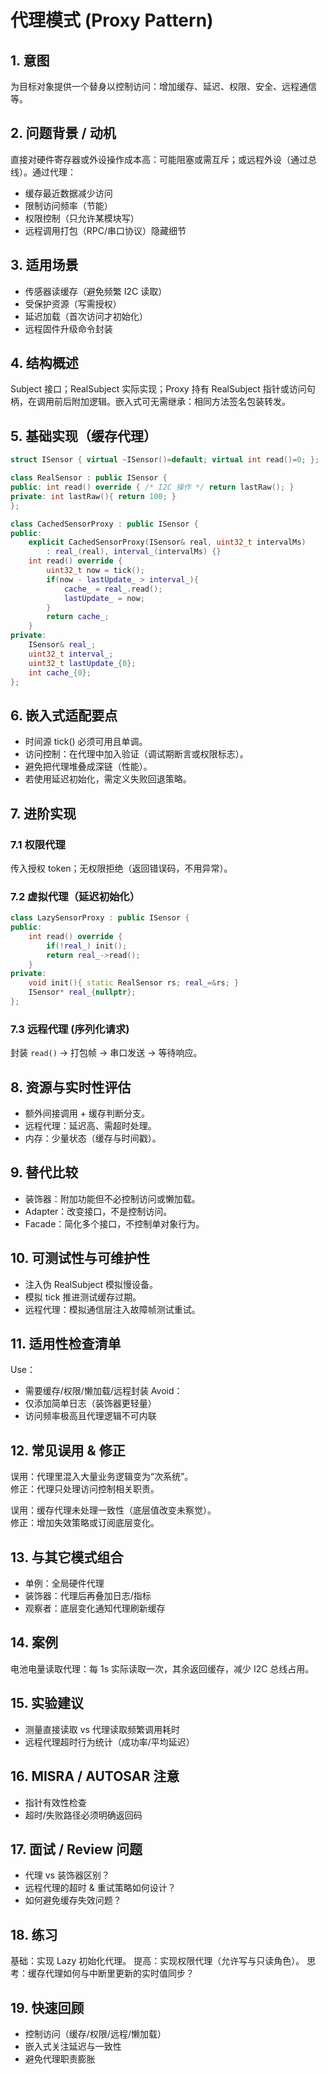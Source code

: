 # 代理模式 (Proxy Pattern)

## 1. 意图
为目标对象提供一个替身以控制访问：增加缓存、延迟、权限、安全、远程通信等。

## 2. 问题背景 / 动机
直接对硬件寄存器或外设操作成本高：可能阻塞或需互斥；或远程外设（通过总线）。通过代理：
- 缓存最近数据减少访问
- 限制访问频率（节能）
- 权限控制（只允许某模块写）
- 远程调用打包（RPC/串口协议）隐藏细节

## 3. 适用场景
- 传感器读缓存（避免频繁 I2C 读取）
- 受保护资源（写需授权）
- 延迟加载（首次访问才初始化）
- 远程固件升级命令封装

## 4. 结构概述
Subject 接口；RealSubject 实际实现；Proxy 持有 RealSubject 指针或访问句柄，在调用前后附加逻辑。嵌入式可无需继承：相同方法签名包装转发。

## 5. 基础实现（缓存代理）
```cpp
struct ISensor { virtual ~ISensor()=default; virtual int read()=0; };

class RealSensor : public ISensor {
public: int read() override { /* I2C 操作 */ return lastRaw(); }
private: int lastRaw(){ return 100; }
};

class CachedSensorProxy : public ISensor {
public:
    explicit CachedSensorProxy(ISensor& real, uint32_t intervalMs)
        : real_(real), interval_(intervalMs) {}
    int read() override {
        uint32_t now = tick();
        if(now - lastUpdate_ > interval_){
            cache_ = real_.read();
            lastUpdate_ = now;
        }
        return cache_;
    }
private:
    ISensor& real_;
    uint32_t interval_;
    uint32_t lastUpdate_{0};
    int cache_{0};
};
```

## 6. 嵌入式适配要点
- 时间源 tick() 必须可用且单调。
- 访问控制：在代理中加入验证（调试期断言或权限标志）。
- 避免把代理堆叠成深链（性能）。
- 若使用延迟初始化，需定义失败回退策略。

## 7. 进阶实现
### 7.1 权限代理
传入授权 token；无权限拒绝（返回错误码，不用异常）。
### 7.2 虚拟代理（延迟初始化）
```cpp
class LazySensorProxy : public ISensor {
public:
    int read() override {
        if(!real_) init();
        return real_->read();
    }
private:
    void init(){ static RealSensor rs; real_=&rs; }
    ISensor* real_{nullptr};
};
```
### 7.3 远程代理 (序列化请求)
封装 `read()` -> 打包帧 -> 串口发送 -> 等待响应。

## 8. 资源与实时性评估
- 额外间接调用 + 缓存判断分支。
- 远程代理：延迟高、需超时处理。
- 内存：少量状态（缓存与时间戳）。

## 9. 替代比较
- 装饰器：附加功能但不必控制访问或懒加载。
- Adapter：改变接口，不是控制访问。
- Facade：简化多个接口，不控制单对象行为。

## 10. 可测试性与可维护性
- 注入伪 RealSubject 模拟慢设备。
- 模拟 tick 推进测试缓存过期。
- 远程代理：模拟通信层注入故障帧测试重试。

## 11. 适用性检查清单
Use：
- 需要缓存/权限/懒加载/远程封装
Avoid：
- 仅添加简单日志（装饰器更轻量）
- 访问频率极高且代理逻辑不可内联

## 12. 常见误用 & 修正
误用：代理里混入大量业务逻辑变为“次系统”。  
修正：代理只处理访问控制相关职责。

误用：缓存代理未处理一致性（底层值改变未察觉）。  
修正：增加失效策略或订阅底层变化。

## 13. 与其它模式组合
- 单例：全局硬件代理
- 装饰器：代理后再叠加日志/指标
- 观察者：底层变化通知代理刷新缓存

## 14. 案例
电池电量读取代理：每 1s 实际读取一次，其余返回缓存，减少 I2C 总线占用。

## 15. 实验建议
- 测量直接读取 vs 代理读取频繁调用耗时
- 远程代理超时行为统计（成功率/平均延迟）

## 16. MISRA / AUTOSAR 注意
- 指针有效性检查
- 超时/失败路径必须明确返回码

## 17. 面试 / Review 问题
- 代理 vs 装饰器区别？
- 远程代理的超时 & 重试策略如何设计？
- 如何避免缓存失效问题？

## 18. 练习
基础：实现 Lazy 初始化代理。
提高：实现权限代理（允许写与只读角色）。
思考：缓存代理如何与中断里更新的实时值同步？

## 19. 快速回顾
- 控制访问（缓存/权限/远程/懒加载）
- 嵌入式关注延迟与一致性
- 避免代理职责膨胀

